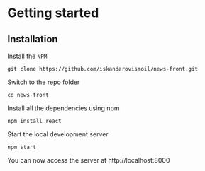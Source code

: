 # Getting started

## Installation

Install the `NPM`

    git clone https://github.com/iskandarovismoil/news-front.git

Switch to the repo folder

    cd news-front

Install all the dependencies using npm

    npm install react

Start the local development server

    npm start

You can now access the server at http://localhost:8000
